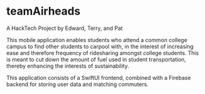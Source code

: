# teamAirheads

A HackTech Project by Edward, Terry, and Pat

This mobile application enables students who attend a common college campus to find other students to carpool with, in the interest of increasing ease and therefore frequency of ridesharing amongst college students. This is meant to cut down the amount of fuel used in student transportation, thereby enhancing the interests of sustainability.

This application consists of a SwiftUI frontend, combined with a Firebase backend for storing user data and matching commuters.
